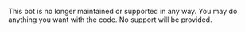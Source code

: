 This bot is no longer maintained or supported in any way. You may do anything you want with the code. No support will be provided.
